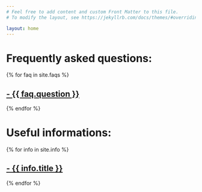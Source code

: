 ```yaml
---
# Feel free to add content and custom Front Matter to this file.
# To modify the layout, see https://jekyllrb.com/docs/themes/#overriding-theme-defaults

layout: home
---
```

<h1>Frequently asked questions:</h1>
{% for faq in site.faqs %}
  <h2><a href="{{ faq.url }}">- {{ faq.question }}</a></h2>
{% endfor %}

<h1>Useful informations:</h1>
{% for info in site.info %}
  <h2><a href="{{ info.url }}">- {{ info.title }}</a></h2>
{% endfor %}